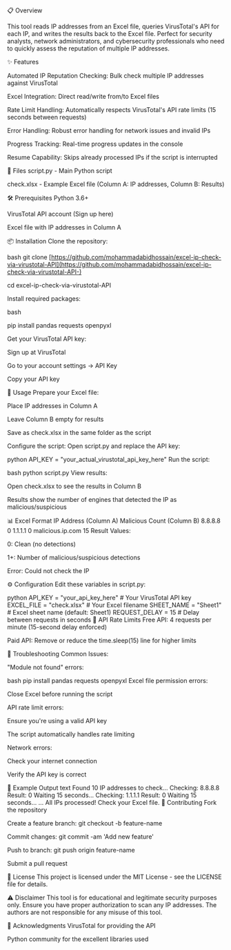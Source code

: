 📋 Overview

This tool reads IP addresses from an Excel file, queries VirusTotal's API for each IP, and writes the results back to the Excel file. Perfect for security analysts, network administrators, and cybersecurity professionals who need to quickly assess the reputation of multiple IP addresses.

✨ Features

Automated IP Reputation Checking: Bulk check multiple IP addresses against VirusTotal

Excel Integration: Direct read/write from/to Excel files

Rate Limit Handling: Automatically respects VirusTotal's API rate limits (15 seconds between requests)

Error Handling: Robust error handling for network issues and invalid IPs

Progress Tracking: Real-time progress updates in the console

Resume Capability: Skips already processed IPs if the script is interrupted

📁 Files
script.py - Main Python script

check.xlsx - Example Excel file (Column A: IP addresses, Column B: Results)

🛠️ Prerequisites
Python 3.6+

VirusTotal API account (Sign up here)

Excel file with IP addresses in Column A

📦 Installation
Clone the repository:

bash
git clone [https://github.com/mohammadabidhossain/excel-ip-check-via-virustotal-API](https://github.com/mohammadabidhossain/excel-ip-check-via-virustotal-API-) 

cd excel-ip-check-via-virustotal-API

Install required packages:

bash

pip install pandas requests openpyxl

Get your VirusTotal API key:


Sign up at VirusTotal


Go to your account settings → API Key


Copy your API key


🚀 Usage
Prepare your Excel file:

Place IP addresses in Column A

Leave Column B empty for results

Save as check.xlsx in the same folder as the script

Configure the script:
Open script.py and replace the API key:

python
API_KEY = "your_actual_virustotal_api_key_here"
Run the script:

bash
python script.py
View results:

Open check.xlsx to see the results in Column B

Results show the number of engines that detected the IP as malicious/suspicious

📊 Excel Format
IP Address (Column A)	Malicious Count (Column B)
8.8.8.8	0
1.1.1.1	0
malicious.ip.com	15
Result Values:

0: Clean (no detections)

1+: Number of malicious/suspicious detections

Error: Could not check the IP

⚙️ Configuration
Edit these variables in script.py:

python
API_KEY = "your_api_key_here"        # Your VirusTotal API key
EXCEL_FILE = "check.xlsx"            # Your Excel filename
SHEET_NAME = "Sheet1"                # Excel sheet name (default: Sheet1)
REQUEST_DELAY = 15                   # Delay between requests in seconds
🔄 API Rate Limits
Free API: 4 requests per minute (15-second delay enforced)

Paid API: Remove or reduce the time.sleep(15) line for higher limits

🐛 Troubleshooting
Common Issues:

"Module not found" errors:

bash
pip install pandas requests openpyxl
Excel file permission errors:

Close Excel before running the script

API rate limit errors:

Ensure you're using a valid API key

The script automatically handles rate limiting

Network errors:

Check your internet connection

Verify the API key is correct

📝 Example Output
text
Found 10 IP addresses to check...
Checking: 8.8.8.8
Result: 0
Waiting 15 seconds...
Checking: 1.1.1.1
Result: 0
Waiting 15 seconds...
...
All IPs processed! Check your Excel file.
🤝 Contributing
Fork the repository

Create a feature branch: git checkout -b feature-name

Commit changes: git commit -am 'Add new feature'

Push to branch: git push origin feature-name

Submit a pull request

📄 License
This project is licensed under the MIT License - see the LICENSE file for details.

⚠️ Disclaimer
This tool is for educational and legitimate security purposes only. Ensure you have proper authorization to scan any IP addresses. The authors are not responsible for any misuse of this tool.

🙏 Acknowledgments
VirusTotal for providing the API

Python community for the excellent libraries used

